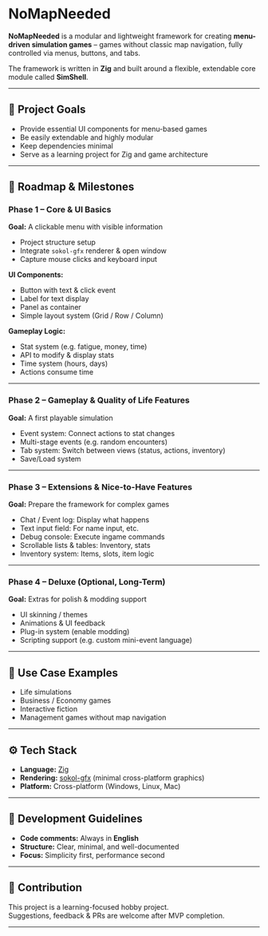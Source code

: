 # NoMapNeeded

**NoMapNeeded** is a modular and lightweight framework for creating **menu-driven simulation games** – games without classic map navigation, fully controlled via menus, buttons, and tabs.

The framework is written in **Zig** and built around a flexible, extendable core module called **SimShell**.

---

## 🎯 Project Goals

- Provide essential UI components for menu-based games
- Be easily extendable and highly modular
- Keep dependencies minimal
- Serve as a learning project for Zig and game architecture

---

## 🚀 Roadmap & Milestones

### Phase 1 – Core & UI Basics
**Goal:** A clickable menu with visible information

- Project structure setup
- Integrate `sokol-gfx` renderer & open window
- Capture mouse clicks and keyboard input

**UI Components:**
- Button with text & click event
- Label for text display
- Panel as container
- Simple layout system (Grid / Row / Column)

**Gameplay Logic:**
- Stat system (e.g. fatigue, money, time)
- API to modify & display stats
- Time system (hours, days)
- Actions consume time

---

### Phase 2 – Gameplay & Quality of Life Features
**Goal:** A first playable simulation

- Event system: Connect actions to stat changes
- Multi-stage events (e.g. random encounters)
- Tab system: Switch between views (status, actions, inventory)
- Save/Load system

---

### Phase 3 – Extensions & Nice-to-Have Features
**Goal:** Prepare the framework for complex games

- Chat / Event log: Display what happens
- Text input field: For name input, etc.
- Debug console: Execute ingame commands
- Scrollable lists & tables: Inventory, stats
- Inventory system: Items, slots, item logic

---

### Phase 4 – Deluxe (Optional, Long-Term)
**Goal:** Extras for polish & modding support

- UI skinning / themes
- Animations & UI feedback
- Plug-in system (enable modding)
- Scripting support (e.g. custom mini-event language)

---

## 🧩 Use Case Examples

- Life simulations
- Business / Economy games
- Interactive fiction
- Management games without map navigation

---

## ⚙️ Tech Stack

- **Language:** [Zig](https://ziglang.org/)
- **Rendering:** [sokol-gfx](https://github.com/floooh/sokol) (minimal cross-platform graphics)
- **Platform:** Cross-platform (Windows, Linux, Mac)

---

## 📝 Development Guidelines

- **Code comments:** Always in **English**
- **Structure:** Clear, minimal, and well-documented
- **Focus:** Simplicity first, performance second

---

## 🤝 Contribution

This project is a learning-focused hobby project.  
Suggestions, feedback & PRs are welcome after MVP completion.

---
